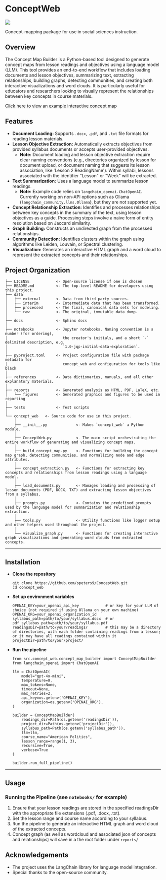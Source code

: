 # ConceptWeb

<a target="_blank" href="https://cookiecutter-data-science.drivendata.org/">
    <img src="https://img.shields.io/badge/CCDS-Project%20template-328F97?logo=cookiecutter" />
</a>

Concept-mapping package for use in social sciences instruction.

## Overview

The Concept Map Builder is a Python-based tool designed to generate concept maps from lesson readings and objectives using a language model (LLM). This tool provides an end-to-end workflow that includes loading documents and lesson objectives, summarizing text, extracting relationships, building graphs, detecting communities, and creating both interactive visualizations and word clouds. It is particularly useful for educators and researchers looking to visually represent the relationships between key concepts in course materials.

[Click here to view an example interactive concept map](reports/ConceptWebOutput/interactive_concept_map.html)

## Features

- **Document Loading:** Supports `.docx`, `.pdf`, and `.txt` file formats for reading lesson materials.
- **Lesson Objective Extraction:** Automatically extracts objectives from provided syllabus documents or accepts user-provided objectives.
    - **Note:** Document loading and lesson objective extraction require clear naming conventions (e.g., directories organized by lesson for document upload, or document naming that suggests its lesson association, like 'Lesson 2 ReadingName'). Within syllabi, lessons associated with the identifier "Lesson" or "Week" will be extracted.
- **Text Summarization:** Uses a language model to summarize lesson readings.
    - **Note:** Example code relies on `langchain_openai.ChatOpenAI`. Currently working on non-API options such as Ollama (`langchain_community.llms.Ollama`), but they are not supported yet. 
- **Concept Relationship Extraction:** Identifies and processes relationships between key concepts in the summary of the text, using lesson objectives as a guide. Processing steps involve a naive form of entity resolution based on Jaccard similarity.
- **Graph Building:** Constructs an undirected graph from the processed relationships.
- **Community Detection:** Identifies clusters within the graph using algorithms like Leiden, Louvain, or Spectral clustering.
- **Visualization:** Generates an interactive HTML graph and a word cloud to represent the extracted concepts and their relationships.

## Project Organization

```
├── LICENSE            <- Open-source license if one is chosen
├── README.md          <- The top-level README for developers using this project.
├── data
│   ├── external       <- Data from third party sources.
│   ├── interim        <- Intermediate data that has been transformed.
│   ├── processed      <- The final, canonical data sets for modeling.
│   └── raw            <- The original, immutable data dump.
│
├── docs               <- Sphinx docs
│
├── notebooks          <- Jupyter notebooks. Naming convention is a number (for ordering),
│                         the creator's initials, and a short `-` delimited description, e.g.
│                         `1.0-jqp-initial-data-exploration`.
│
├── pyproject.toml     <- Project configuration file with package metadata for 
│                         concept_web and configuration for tools like black
│
├── references         <- Data dictionaries, manuals, and all other explanatory materials.
│
├── reports            <- Generated analysis as HTML, PDF, LaTeX, etc.
│   └── figures        <- Generated graphics and figures to be used in reporting
│
├── tests              <- Test scripts
│
└── concept_web   <- Source code for use in this project.
    │
    ├── __init__.py             <- Makes `concept_web` a Python module.
    │
    ├── ConceptWeb.py           <- The main script orchestrating the entire workflow of generating and visualizing concept maps.
    │
    ├── build_concept_map.py    <- Functions for building the concept map graph, detecting communities, and normalizing node and edge attributes.
    │
    ├── concept_extraction.py   <- Functions for extracting key concepts and relationships from lesson readings using a language model.
    │
    ├── load_documents.py       <- Manages loading and processing of lesson documents (PDF, DOCX, TXT) and extracting lesson objectives from a syllabus.
    │
    ├── prompts.py              <- Contains the predefined prompts used by the language model for summarization and relationship extraction.
    │
    ├── tools.py                <- Utility functions like logger setup and other helpers used throughout the project.
    │
    └── visualize_graph.py      <- Functions for creating interactive graph visualizations and generating word clouds from extracted concepts.
```

--------

## Installation
- **Clone the repository**
  ```
  git clone https://github.com/speters9/ConceptWeb.git
  cd concept_web
  ```
- **Set up environment variables**
  ```
  OPENAI_KEY=your_openai_api_key            # or key for your LLM of choice (not required if using Ollama on your own machine)
  OPENAI_ORG=your_openai_organization_id
  syllabus_path=path/to/your/syllabus.docx  # or
  pdf_syllabus_path=path/to/your/syllabus.pdf
  readingsDir=path/to/your/readings/        # this may be a directory of directories, with each folder containing readings from a lesson; or it may have all readings contained within it
  projectDir=path/to/your/project/
  ```
- **Run the pipeline**
  ```
  from src.concept_web.concept_map_builder import ConceptMapBuilder
  from langchain_openai import ChatOpenAI

  llm = ChatOpenAI(
      model="gpt-4o-mini",
      temperature=0,
      max_tokens=None,
      timeout=None,
      max_retries=2,
      api_key=os.getenv('OPENAI_KEY'),
      organization=os.getenv('OPENAI_ORG'),
  )

  builder = ConceptMapBuilder(
      readings_dir=Path(os.getenv('readingsDir')),
      project_dir=Path(os.getenv('projectDir')),
      syllabus_path=Path(os.getenv('syllabus_path')),
      llm=llm,
      course_name="American Politics",
      lesson_range=range(1, 3),
      recursive=True,
      verbose=True
  )

  builder.run_full_pipeline()
  ```

---

## Usage
### Running the Pipeline (see ```notebooks/``` for example)
  1. Ensure that your lesson readings are stored in the specified readingsDir with the appropriate file extensions (.pdf, .docx, .txt).
  2. Set the lesson range and course name according to your syllabus.
  3. Run the pipeline to generate an interactive HTML graph and word cloud of the extracted concepts.
  4. Concept graph (as well as wordcloud and associated json of concepts and relationships) will save in a the root folder under ```reports/```

## Acknowledgements
  - The project uses the LangChain library for language model integration.
  - Special thanks to the open-source community.




